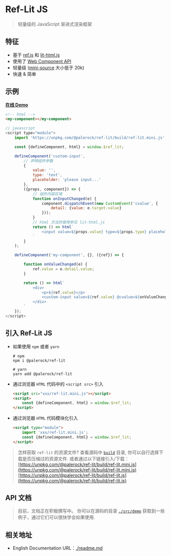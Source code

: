 # Ref-Lit JS
> 轻量级的 JavaScript 渐进式渲染框架

## 特征
- 基于 [ref.js](https://github.com/canguser/ref) 和 [lit-html.js](https://github.com/Polymer/lit-html)
- 使用了 [Web Component API](https://developer.mozilla.org/en-US/docs/Web/Web_Components)
- 轻量级 ([mini-source](https://unpkg.com/@palerock/ref-lit/build/ref-lit.mini.js) 大小低于 20k)
- 快速 & 简单

## 示例
**[在线 Demo](https://jsfiddle.net/cangshi/sku8rtm2/1/)**
```html
<!-- html -->
<my-component></my-component>
```
```javascript
// javascript
<script type="module">
    import 'https://unpkg.com/@palerock/ref-lit/build/ref-lit.mini.js';

    const {defineComponent, html} = window.$ref_lit;

    defineComponent('custom-input',
        // 声明组件参数
        {
            value: '',
            type: 'text',
            placeholder: 'please input...'
        },
        ({props, component}) => {
            // 组件内容区域
            function onInputChanged(e) {
                component.dispatchEvent(new CustomEvent('cvalue', {
                    detail: {value: e.target.value}
                }));
            }
            // html 方法的使用参见 lit-html.js
            return () => html`
                <input value=${props.value} type=${props.type} placeholder=${props.placeholder} @keyup=${onInputChanged} >
            `
        }
    );

    defineComponent('my-component', {}, ({ref}) => {

        function onValueChanged(e) {
            ref.value = e.detail.value;
        }

        return () => html`
            <div>
                <p>${ref.value}</p>
                <custom-input value=${ref.value} @cvalue=${onValueChanged}></custom-input>
            </div>
        `
    });
</script>
```

## 引入 Ref-Lit JS
- 如果使用 `npm` 或者 `yarn`
    ```shell script
    # npm
    npm i @palerock/ref-lit
    ```
    ```shell script
    # yarn
    yarn add @palerock/ref-lit
    ```
- 通过浏览器 `HTML` 代码中的 `<script src>` 引入
    ```html
    <script src="xxx/ref-lit.mini.js"></script>
    <script>
        const {defineComponent, html} = window.$ref_lit;
    </script>
    ```
- 通过浏览器 `HTML` 代码模块化引入
    ```html
    <script type="module">
        import 'xxx/ref-lit.mini.js';
        const {defineComponent, html} = window.$ref_lit;
    </script>
    ```

> 怎样获取 `ref-lit` 的资源文件?
查看源码中 [`build`](https://github.com/canguser/ref-lit/tree/master/build) 目录, 你可以自行选择下载是否压缩过的资源文件.
或者通过以下链接引入/下载：
[https://unpkg.com/@palerock/ref-lit/build/ref-lit.mini.js](https://unpkg.com/@palerock/ref-lit/build/ref-lit.mini.js)
[https://unpkg.com/@palerock/ref-lit/build/ref-lit.js](https://unpkg.com/@palerock/ref-lit/build/ref-lit.js)

## API 文档
> 目前，文档正在积极撰写中。
你可以在源码的目录 [`./src/demo`](https://github.com/canguser/ref-lit/tree/master/src/demo) 获取到一些例子，通过它们可以很快学会如果使用.

## 相关地址
- English Documentation URL：[./readme.md](./readme.md)
